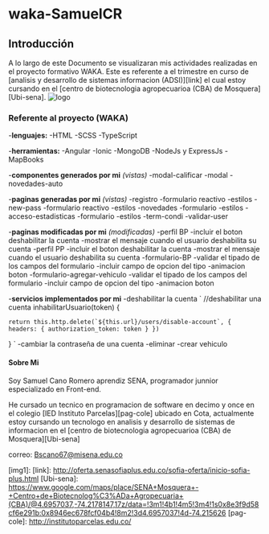 # waka-SamuelCR
## Introducción
A lo largo de este Documento se visualizaran mis actividades realizadas en el proyecto formativo WAKA. Este es referente a el trimestre en curso de [analisis y desarrollo de sistemas informacion (ADSI)][link] el cual estoy cursando en el [centro de biotecnologia agropecuarioa (CBA) de Mosquera][Ubi-sena].
![logo](https://lostramites.com.co/wp-content/uploads/logo-sena-fondo-naranja-300x300.jpg "Logo SENA")


### Referente al proyecto (WAKA)
-**lenguajes:**
        -HTML
        -SCSS
       -TypeScript

-**herramientas:**
        -Angular 
       -Ionic
       -MongoDB
       -NodeJs y ExpressJs
       -MapBooks

-**componentes generados por mi** _(vistas)_
    -modal-calificar
    -modal
    -novedades-auto

-**paginas generadas por mi** _(vistas)_
    -registro
        -formulario reactivo
        -estilos
    -new-pass
        -formulario reactivo
        -estilos
    -novedades
        -formulario 
        -estilos
    -acceso-estadisticas
        -formulario
        -estilos
    -term-condi
    -validar-user

-**paginas modificadas por mi** _(modificadas)_
    -perfil BP
        -incluir el boton deshabilitar la cuenta
        -mostrar el mensaje cuando el usuario deshabilita su cuenta
    -perfil PP
        -incluir el boton deshabilitar la cuenta
        -mostrar el mensaje cuando el usuario deshabilita su cuenta
    -formulario-BP
        -validar el tipado de los campos del formulario
        -incluir campo de opcion del tipo
        -animacion boton
    -formulario-agregar-vehiculo
        -validar el tipado de los campos del formulario
        -incluir campo de opcion del tipo
        -animacion boton

-**servicios implementados por mi**
    -deshabilitar la cuenta
    `
    //deshabilitar una cuenta
  inhabilitarUsuario(token) {

    return this.http.delete(`${this.url}/users/disable-account`, { headers: { authorization_token: token } })

  }
  `
    -cambiar la contraseña de una cuenta
    -eliminar
    -crear vehiculo


#### Sobre Mi
Soy Samuel Cano Romero aprendiz SENA, programador junnior especializado en Front-end.

He cursado un tecnico en programacion de software en decimo y once en el colegio [IED Instituto Parcelas][pag-cole] ubicado en Cota, actualmente estoy cursando un tecnologo en analisis y desarrollo de sistemas de informacion en el [centro de biotecnologia agropecuarioa (CBA) de Mosquera][Ubi-sena]

correo: Bscano67@misena.edu.co


[img1]: 
[link]: http://oferta.senasofiaplus.edu.co/sofia-oferta/inicio-sofia-plus.html
[Ubi-sena]: https://www.google.com/maps/place/SENA+Mosquera+-+Centro+de+Biotecnolog%C3%ADa+Agropecuaria+(CBA)/@4.6957037,-74.2178147,17z/data=!3m1!4b1!4m5!3m4!1s0x8e3f9d58cf6e291b:0x8946ec678fcf04b4!8m2!3d4.6957037!4d-74.215626
[pag-cole]: http://institutoparcelas.edu.co/
